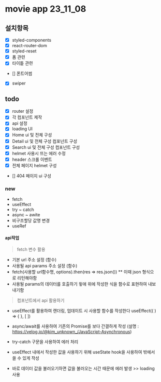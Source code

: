 # movie app 23_11_08

## 설치항목

- [x] styled-components
- [x] react-router-dom
- [x] styled-reset
- [x] 폼 관련
- [x] 타이틑 관련
- [] 폰트어썸
- [x] swiper

## todo

- [x] router 설정
- [x] 각 컴포넌트 제작
- [x] api 설정
- [x] loading UI
- [x] Home ui 및 전체 구성
- [x] Detail ui 및 전체 구성 컴포넌트 구성
- [x] Search ui 및 전체 구성 컴포넌트 구성
- [x] helmet 사용시 뜨는 에러 수정
- [x] header 스크롤 이벤트
- [x] 전체 페이지 helmet 구성
- [] 404 페이지 ui 구성

### new

- fetch
- useEffect
- try ~ catch
- async ~ awite
- 비구조할당 값명 변경
- useRef

#### api작업

> fetch 변수 활용

- 기본 url 주소 설정 (함수)
- 사용될 api params 주소 설정 (함수)
- fetch(사용할 url함수명, options).then(res => res.json()) \*\* 이때 json 형식으로 리턴해야함
- 사용될 params의 데이터를 호출하기 윟애 위에 작성한 식을 함수로 표현하여 내보내기함

> 컴포넌트에서 api 활용하기

- useEffect를 활용하여 랜더링, 업데이트 시 사용할 함수를 작성한다 useEffect(( ) => { }, [ ])

- async/await를 사용하여 기존의 Promise를 보다 간결하게 작성 (설명 : https://velog.io/@kim_unknown_/JavaScript-Asynchronous)

- try-catch 구문을 사용하여 에러 처리

- useEffect 내에서 작성한 값을 사용하기 위해 useState hook을 사용하여 밖에서 쓸 수 있게 작성

- 바로 데이터 값을 불러오기하면 값을 불러오는 시간 때문에 에러 발생 >> loading 사용
